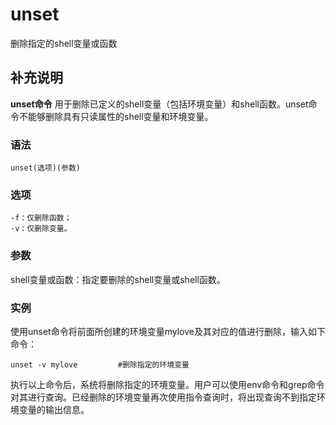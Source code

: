 unset
===

删除指定的shell变量或函数

## 补充说明

**unset命令** 用于删除已定义的shell变量（包括环境变量）和shell函数。unset命令不能够删除具有只读属性的shell变量和环境变量。

### 语法  

```
unset(选项)(参数)
```

### 选项  

```
-f：仅删除函数；
-v：仅删除变量。
```

### 参数  

shell变量或函数：指定要删除的shell变量或shell函数。

### 实例  

使用unset命令将前面所创建的环境变量mylove及其对应的值进行删除，输入如下命令：

```
unset -v mylove         #删除指定的环境变量
```

执行以上命令后，系统将删除指定的环境变量。用户可以使用env命令和grep命令对其进行查询。已经删除的环境变量再次使用指令查询时，将出现查询不到指定环境变量的输出信息。


<!-- Linux命令行搜索引擎：https://jaywcjlove.github.io/linux-command/ -->